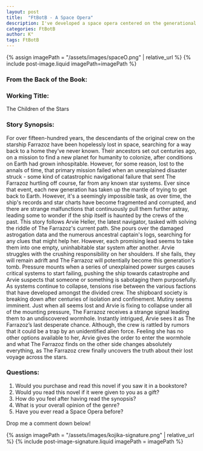 ```yaml
---
layout: post
title:  "FtBotB - A Space Opera"
description: I've developed a space opera centered on the generational starship Farrazoz and its navigator Arvie Heller, exploring the psychological and social pressures of being lost in space for 1,500 years. The story combines elements of mystery, potential sabotage, and the weight of ancestral mission as Arvie tries to guide her people home. Through themes of isolation, responsibility, and the breakdown of society under extreme circumstances, the narrative builds to a revelation that promises to upend everything the crew believes about their journey. I'm curious how this premise resonates with readers, particularly those familiar with the space opera genre.
categories: FtBotB
author: K°
tags: FtBotB
---
```


<div>
{% assign imagePath = "/assets/images/spaceO.png" | relative_url %}
{% include post-image.liquid imagePath=imagePath %}
</div>

### From the Back of the Book:

### Working Title:
The Children of the Stars

### Story Synopsis:
For over fifteen-hundred years, the descendants of the original crew on the starship Farrazoz have been hopelessly lost in space, searching for a way back to a home they’ve never known. Their ancestors set out centuries ago, on a mission to find a new planet for humanity to colonize, after conditions on Earth had grown inhospitable. However, for some reason, lost to the annals of time, that primary mission failed when an unexplained disaster struck - some kind of catastrophic navigational failure that sent The Farrazoz hurtling off course, far from any known star systems. Ever since that event, each new generation has taken up the mantle of trying to get back to Earth. However, it's a seemingly impossible task, as over time, the ship's records and star charts have become fragmented and corrupted, and there are strange malfunctions that continuously pull them further astray, leading some to wonder if the ship itself is haunted by the crews of the past. This story follows Arvie Heller, the latest navigator, tasked with solving the riddle of The Farrazoz's current path. She pours over the damaged astrogation data and the numerous ancestral captain's logs, searching for any clues that might help her. However, each promising lead seems to take them into one empty, uninhabitable star system after another. Arvie struggles with the crushing responsibility on her shoulders. If she fails, they will remain adrift and The Farrazoz will potentially become this generation's tomb. Pressure mounts when a series of unexplained power surges causes critical systems to start failing, pushing the ship towards catastrophe and Arvie suspects that someone or something is sabotaging them purposefully. As systems continue to collapse, tensions rise between the various factions that have developed amongst the divided crew. The shipboard society is breaking down after centuries of isolation and confinement. Mutiny seems imminent. Just when all seems lost and Arvie is fixing to collapse under all of the mounting pressure, The Farrazoz receives a strange signal leading them to an undiscovered wormhole. Instantly intrigued, Arvie sees it as The Farrazoz’s last desperate chance. Although, the crew is rattled by rumors that it could be a trap by an unidentified alien force. Feeling she has no other options available to her, Arvie gives the order to enter the wormhole and what The Farrazoz finds on the other side changes absolutely everything, as The Farrazoz crew finally uncovers the truth about their lost voyage across the stars.

### Questions:
1. Would you purchase and read this novel if you saw it in a bookstore?
2. Would you read this novel if it were given to you as a gift?
3. How do you feel after having read the synopsis?
4. What is your overall opinion of the genre?
5. Have you ever read a Space Opera before?

Drop me a comment down below!

<!-- signature -->
{% assign imagePath = "/assets/images/kojika-signature.png" | relative_url %}
{% include post-image-signature.liquid imagePath = imagePath %}